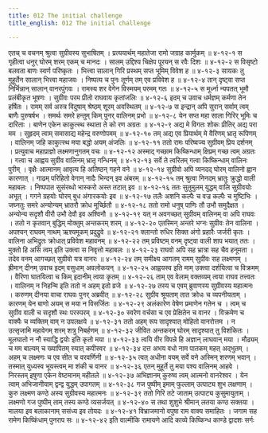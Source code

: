 ```yaml
---
title: 012 The initial challenge
title_english: 012 The initial challenge

---
```

<div class="audioEmbed"  caption="श्रीराम-हरिसीताराममूर्ति-घनपाठिभ्यां वचनम्" src="https://archive.org/download/Ramayana-recitation-Sriram-harisItArAmamUrti-Ghanapaati-v2/Kanda_4/Kanda_4_KSK-012-Rama_Krutham_Saptha_Thala_Chedhanam.mp3"></div>
एतच् च वचनम् श्रुत्वा सुग्रीवस्य सुभाषितम् ।  
प्रत्ययार्थम् महातेजा रामो जग्राह कार्मुकम् ॥ ४-१२-१  
स गृहीत्वा धनुर् घोरम् शरम् एकम् च मानदः ।  
सालम् उद्दिश्य चिक्षेप पूरयन् स रवैः दिशः ॥ ४-१२-२  
स विसृष्टो बलवता बाणः स्वर्ण परिष्कृतः ।  
भित्त्वा सालान् गिरि प्रस्थम् सप्त भूमिम् विवेश ह ॥ ४-१२-३  
सायकः तु मुहूर्तेन सालान् भित्त्वा महाजवः ।  
निष्पत्य च पुनः तूर्णम् तम् एव प्रविवेश ह ॥ ४-१२-४  
तान् दृष्ट्वा सप्त निर्भिन्नान् सालान् वानरपुंगवः ।  
रामस्य शर वेगेन विस्मयम् परमम् गतः ॥ ४-१२-५  
स मूर्ध्ना न्यपतत् भूमौ प्रलंबीकृत भूषणः ।  
सुग्रीवः परम प्रीतो राघवाय कृतांजलिः ॥ ४-१२-६  
इदम् च उवाच धर्मज्ञम् कर्मणा तेन हर्षितः ।  
रामम् सर्व अस्त्र विदुषाम् श्रेष्ठम् शूरम् अवस्थितम् ॥ ४-१२-७  
स इन्द्रान् अपि सुरान् सर्वाम् त्वम् बाणैः पुरुषर्षभ ।  
समर्थः समरे हन्तुम् किम् पुनर् वालिनम् प्रभो ॥ ४-१२-८  
येन सप्त महा साला गिरिर् भूमिः च दारिताः ।  
बाणेन एकेन काकुत्स्थ स्थाता ते को रण अग्रतः ॥ ४-१२-९  
अद्य मे विगतः शोकः प्रीतिर् अद्य परा मम ।  
सुहृदम् त्वाम् समासाद्य महेन्द्र वरुणोपमम् ॥ ४-१२-१०  
तम् अद्य एव प्रियार्थम् मे वैरिणम् भ्रातृ रूपिणम् ।  
वालिनम् जहि काकुत्स्थ मया बद्धो अयम् अंजलिः ॥ ४-१२-११  
ततो रामः परिष्वज्य सुग्रीवम् प्रिय दर्शनम् ।  
प्रत्युवाच महाप्राज्ञो लक्ष्मणानुगतम् वचः ॥ ४-१२-१२  
अस्माद् गच्छाम किष्किन्धाम् क्षिप्रम् गच्छ त्वम् अग्रतः ।  
गत्वा च आह्वय सुग्रीव वालिनम् भ्रातृ गन्धिनम् ॥ ४-१२-१३  
सर्वे ते त्वरितम् गत्वा किष्किन्धाम् वालिनः पुरीम् ।  
वृक्षैः आत्मानम् आवृत्य हि अतिष्ठन् गहने वने ॥ ४-१२-१४  
सुग्रीवो अपि व्यनदद् घोरम् वालिनो ह्वान कारणात् ।  
गाढम् परिहितो वेगान् नादैः भिन्दन् इव अंबरम् ॥ ४-१२-१५  
तम् श्रुत्वा निनदम् भ्रातुः क्रुद्धो वाली महाबलः ।  
निष्पपात सुसंरब्धो भास्करो अस्त तटात् इव ॥ ४-१२-१६  
ततः सुतुमुलम् युद्धम् वालि सुग्रीवयोः अभूत् ।  
गगने ग्रहयोः घोरम् बुध अंगारकयोः इव ॥ ४-१२-१७  
तलैः अशनि कल्पैः च वज्र कल्पैः च मुष्टिभिः ।  
जघ्नतुः समरे अन्योन्यम् भ्रातरौ क्रोध मूर्च्छितौ ॥ ४-१२-१८  
ततो रामो धनुष् पाणिः तौ उभौ समुदैक्षत ।  
अन्योन्य सदृशौ वीरौ उभौ देवौ इव अश्विनौ ॥ ४-१२-१९  
यत् न अवगच्छत् सुग्रीवम् वालिनम् वा अपि राघवः ।  
ततो न कृतवान् बुद्धिम् मोक्तुम् अन्तकरम् शरम् ॥ ४-१२-२०  
एतस्मिन् अन्तरे भग्नः सुग्रीवः तेन वालिना ।  
अपश्यन् राघवम् नाथम् ऋश्यमूकम् प्रदुद्रुवे ॥ ४-१२-२१  
क्लान्तो रुधिर सिक्त अंगो प्रहारैः जर्जरी कृतः ।  
वालिना अभिद्रुतः क्रोधात् प्रविवेश महावनम् ॥ ४-१२-२२  
तम् प्रविष्टम् वनम् दृष्ट्वा वाली शाप भयात् ततः ।  
मुक्तो हि असि त्वम् इति उक्त्वा स निवृत्तो महाबलः ॥ ४-१२-२३  
राघवो अपि सह भ्रात्रा सह चैव हनूमता ।  
तदेव वनम् आगच्छत् सुग्रीवो यत्र वानरः ॥ ४-१२-२४  
तम् समीक्ष्य आगतम् रामम् सुग्रीवः सह लक्ष्मणम् ।  
ह्रीमान् दीनम् उवाच इदम् वसुधाम् अवलोकयन् ॥ ४-१२-२५  
आह्वयस्व इति माम् उक्त्वा दर्शयित्वा च विक्रमम् ।  
वैरिणा घातयित्वा च किम् इदानीम् त्वया कृतम् ॥ ४-१२-२६  
ताम् एव वेलाम् वक्तव्यम् त्वया राघव तत्त्वतः ।  
वालिनम् न निहन्मि इति ततो न अहम् इतो व्रजे ॥ ४-१२-२७  
तस्य च एवम् ब्रुवाणस्य सुग्रीवस्य महात्मनः ।  
करुणम् दीनया वाचा राघवः पुनर् अब्रवीत् ॥ ४-१२-२८  
सुग्रीव श्रूयताम् तात क्रोधः च व्यपनीयताम् ।  
कारणम् येन बाणो अयम् स मया न विसर्जितः ॥ ४-१२-२९  
अलंकारेण वेषेण प्रमाणेन गतेन च ।  
त्वम् च सुग्रीव वाली च सदृशौ स्थः परस्परम् ॥ ४-१२-३०  
स्वरेण वर्चसा च एव प्रेक्षितेन च वानर ।  
विक्रमेण च वाक्यैः च व्यक्तिम् वाम् न उपलक्षये ॥ ४-१२-३१  
ततो अहम् रूप सादृश्यात् मोहितो वानरोत्तम ।  
न उत्सृजामि महावेगम् शरम् शत्रु निबर्हणम् ॥ ४-१२-३२  
जीवित अन्तकरम् घोरम् सादृश्यात् तु विशंकितः ।  
मूलघातो न नौ स्याद्धि द्वयोः इति कृतो मया ॥ ४-१२-३३  
त्वयि वीर विपन्ने हि अज्ञान् लाघवान् मया ।  
मौढ्यम् च मम बाल्यम् च ख्यापितम् स्यात् कपीस्वर ॥ ४-१२-३४  
दत्त अभय वधो नाम पातकम् महत् अद्भुतम् ।  
अहम् च लक्ष्मणः च एव सीत च वरवर्णिनी ॥ ४-१२-३५  
त्वत् अधीना वयम् सर्वे वने अस्मिन् शरणम् भवान् ।  
तस्मात् युध्यस्व भूयस्त्वम् मा शंकी च वानर ॥ ४-१२-३६  
एतन् मुहूर्ते तु मया पश्य वालिनम् आहवे ।  
निरस्तम् इषुणा एकेन वेष्टमानम् महीतले ॥ ४-१२-३७  
अभिज्ञानम् कुरुष्व त्वम् आत्मनो वानरेश्वर ।  
येन त्वाम् अभिजानीयाम् द्वन्द्व युद्धम् उपागतम् ॥ ४-१२-३८  
गज पुष्पीम् इमाम् फुल्लाम् उत्पाट्य शुभ लक्षणाम् ।  
कुरु लक्ष्मण कण्ठे अस्य सुग्रीवस्य महात्मनः ॥ ४-१२-३९  
ततो गिरि तटे जाताम् उत्पाट्य कुसुमायुताम् ।  
लक्ष्मणो गज पुष्पीम् ताम् तस्य कण्ठे व्यसर्जयत् ॥ ४-१२-४०  
स तथा शुशुभे श्रीमान् लतया कण्ठ सक्तया ।  
मालया इव बलाकानाम् ससंध्य इव तोयदः ॥ ४-१२-४१  
विभ्राजमानो वपुषा राम वाक्य समाहितः ।  
जगाम सह रामेण किष्किंधाम् पुनराप सः ॥ ४-१२-४२  
इति वाल्मीकि रामायणे आदि काव्ये किष्किन्ध काण्डे द्वादशः सर्गः